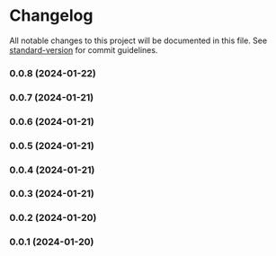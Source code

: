 # Changelog

All notable changes to this project will be documented in this file. See [standard-version](https://github.com/conventional-changelog/standard-version) for commit guidelines.

### 0.0.8 (2024-01-22)

### 0.0.7 (2024-01-21)

### 0.0.6 (2024-01-21)

### 0.0.5 (2024-01-21)

### 0.0.4 (2024-01-21)

### 0.0.3 (2024-01-21)

### 0.0.2 (2024-01-20)

### 0.0.1 (2024-01-20)
